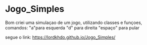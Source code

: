# Jogo_Simples

Bom criei uma simulaçao de um jogo, utilizando classes e funçoes, comandos: "a"para esquerda "d" para direita "espaço" para pular

segue o link: https://lordkhdo.github.io/Jogo_Simples/

